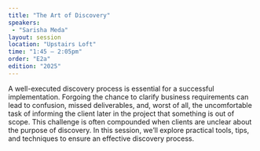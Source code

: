 ```yaml
---
title: "The Art of Discovery"
speakers:
 - "Sarisha Meda"
layout: session
location: "Upstairs Loft"
time: "1:45 — 2:05pm"
order: "E2a"
edition: "2025"
---
```


A well-executed discovery process is essential for a successful implementation. Forgoing the chance to clarify business requirements can lead to confusion, missed deliverables, and, worst of all, the uncomfortable task of informing the client later in the project that something is out of scope. This challenge is often compounded when clients are unclear about the purpose of discovery. In this session, we’ll explore practical tools, tips, and techniques to ensure an effective discovery process.